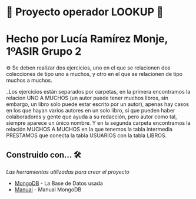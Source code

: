# 🚀 Proyecto operador LOOKUP 🚀
# Hecho por Lucía Ramírez Monje, 1ºASIR Grupo 2

⚙️ Se deben realizar dos ejercicios, uno en el que se relacionen dos colecciones de tipo uno a muchos, y otro en el que se relacionen de tipo muchos a muchos.

 _Los ejercicios están separados por carpetas, en la primera encontramos la relacion UNO A MUCHOS
 (un autor puede tener muchos libros, sin embargo, un libro solo puede estar escrito por un autor),
 apenas hay casos en los que hayan varios autores en un solo libro, si que pueden haber colaboradores y gente que ayuda a su redacción, pero autor como tal, siempre aparece un único nombre.
Y en la segunda carpeta encontramos la relación MUCHOS A MUCHOS en la que tenemos la tabla intermedia PRESTAMOS que conecta la tabla USUARIOS con la tabla LIBROS.
 
          

## Construido con... 🛠️

_Las herramientas utilizadas para crear el proyecto_

* [MongoDB](https://www.mongodb.com/) - La Base de Datos usada
* [Manual](https://docs.mongodb.com/manual/) - Manual MongoDB

